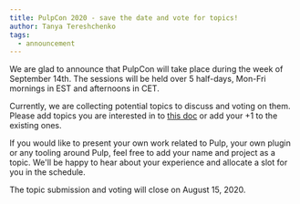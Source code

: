 ```yaml
---
title: PulpCon 2020 - save the date and vote for topics!
author: Tanya Tereshchenko
tags:
  - announcement
---
```


We are glad to announce that PulpCon will take place during the week of September 14th.
The sessions will be held over 5 half-days, Mon-Fri mornings in EST and afternoons in CET.

Currently, we are collecting potential topics to discuss and voting on them. Please add topics you are interested in to [this doc](https://hackmd.io/@pulp/pulpcon2020/) or add your +1 to the existing ones.

If you would like to present your own work related to Pulp, your own plugin or any tooling around Pulp, feel free to add your name and project as a topic. We'll be happy to hear about your experience and allocate a slot for you in the schedule.

The topic submission and voting will close on August 15, 2020.
